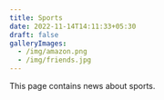 ```yaml
---
title: Sports
date: 2022-11-14T14:11:33+05:30
draft: false
galleryImages:
  - /img/amazon.png
  - /img/friends.jpg
---
```


This page contains news about sports.